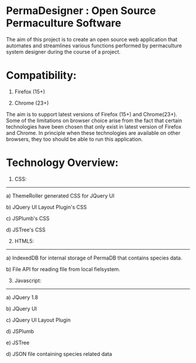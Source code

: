 PermaDesigner : Open Source Permaculture Software
=================================================

The aim of this project is to create an open source web application that automates and streamlines various functions 
performed by permaculture system designer during the course of a project.

Compatibility:
==============
1) Firefox (15+)

2) Chrome (23+)

The aim is to support latest versions of Firefox (15+) and Chrome(23+). Some of the limitations on browser choice arise 
from the fact that certain technologies have been chosen that only exist in latest version of Firefox and Chrome. In
principle when these technologies are available on other browsers, they too should be able to run this application.


Technology Overview:
===================
1) CSS:
-------   
   a) ThemeRoller generated CSS for JQuery UI
   
   b) JQuery UI Layout Plugin's CSS
   
   c) JSPlumb's CSS
   
   d) JSTree's CSS
   
2) HTML5:
---------  
  a) IndexedDB for internal storage of PermaDB that contains species data.
  
  b) File API for reading file from local fielsystem.

3) Javascript:
--------------  
  a) JQuery 1.8
  
  b) JQuery UI
  
  c) JQuery UI Layout Plugin
  
  d) JSPlumb
  
  e) JSTree
  
  d) JSON file containing species related data
   
   





